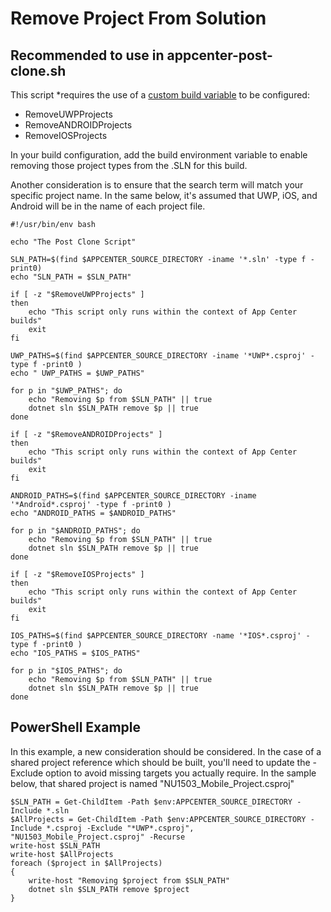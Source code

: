 # Remove Project From Solution
## Recommended to use in appcenter-post-clone.sh

This script *requires the use of a [custom build variable](https://docs.microsoft.com/en-us/appcenter/build/custom/variables/) to be configured: 

* RemoveUWPProjects
* RemoveANDROIDProjects
* RemoveIOSProjects

In your build configuration, add the build environment variable to enable removing those project types from the .SLN for this build.

Another consideration is to ensure that the search term will match your specific project name. In the same below, it's assumed that UWP, iOS, and Android will be in the name of each project file. 

    #!/usr/bin/env bash

    echo "The Post Clone Script"

    SLN_PATH=$(find $APPCENTER_SOURCE_DIRECTORY -iname '*.sln' -type f -print0)
    echo "SLN_PATH = $SLN_PATH"

    if [ -z "$RemoveUWPProjects" ]
    then 
        echo "This script only runs within the context of App Center builds"
        exit
    fi

    UWP_PATHS=$(find $APPCENTER_SOURCE_DIRECTORY -iname '*UWP*.csproj' -type f -print0 )
    echo " UWP_PATHS = $UWP_PATHS"

    for p in "$UWP_PATHS"; do
        echo "Removing $p from $SLN_PATH" || true
        dotnet sln $SLN_PATH remove $p || true
    done

    if [ -z "$RemoveANDROIDProjects" ]
    then 
        echo "This script only runs within the context of App Center builds"
        exit
    fi

    ANDROID_PATHS=$(find $APPCENTER_SOURCE_DIRECTORY -iname '*Android*.csproj' -type f -print0 )
    echo "ANDROID_PATHS = $ANDROID_PATHS"

    for p in "$ANDROID_PATHS"; do
        echo "Removing $p from $SLN_PATH" || true
        dotnet sln $SLN_PATH remove $p || true
    done

    if [ -z "$RemoveIOSProjects" ]
    then 
        echo "This script only runs within the context of App Center builds"
        exit
    fi

    IOS_PATHS=$(find $APPCENTER_SOURCE_DIRECTORY -name '*IOS*.csproj' -type f -print0 )
    echo "IOS_PATHS = $IOS_PATHS"

    for p in "$IOS_PATHS"; do
        echo "Removing $p from $SLN_PATH" || true
        dotnet sln $SLN_PATH remove $p || true
    done


## PowerShell Example
In this example, a new consideration should be considered. In the case of a shared project reference which should be built, you'll need to update the -Exclude option to avoid missing targets you actually require. In the sample below, that shared project is named "NU1503_Mobile_Project.csproj"

    $SLN_PATH = Get-ChildItem -Path $env:APPCENTER_SOURCE_DIRECTORY -Include *.sln 
    $AllProjects = Get-ChildItem -Path $env:APPCENTER_SOURCE_DIRECTORY -Include *.csproj -Exclude "*UWP*.csproj", "NU1503_Mobile_Project.csproj" -Recurse
    write-host $SLN_PATH
    write-host $AllProjects
    foreach ($project in $AllProjects)
    {
        write-host "Removing $project from $SLN_PATH"
        dotnet sln $SLN_PATH remove $project
    }